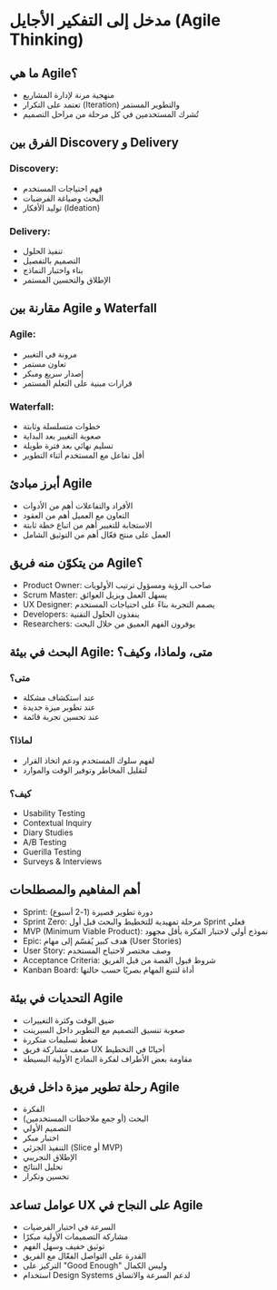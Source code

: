 # مدخل إلى التفكير الأجايل (Agile Thinking)

## ما هي Agile؟
- منهجية مرنة لإدارة المشاريع
- تعتمد على التكرار (Iteration) والتطوير المستمر
- تُشرك المستخدمين في كل مرحلة من مراحل التصميم

## الفرق بين Discovery و Delivery
### Discovery:
- فهم احتياجات المستخدم
- البحث وصياغة الفرضيات
- توليد الأفكار (Ideation)
### Delivery:
- تنفيذ الحلول
- التصميم بالتفصيل
- بناء واختبار النماذج
- الإطلاق والتحسين المستمر

## مقارنة بين Agile و Waterfall
### Agile:
- مرونة في التغيير
- تعاون مستمر
- إصدار سريع ومبكر
- قرارات مبنية على التعلم المستمر
### Waterfall:
- خطوات متسلسلة وثابتة
- صعوبة التغيير بعد البداية
- تسليم نهائي بعد فترة طويلة
- أقل تفاعل مع المستخدم أثناء التطوير

## أبرز مبادئ Agile
- الأفراد والتفاعلات أهم من الأدوات
- التعاون مع العميل أهم من العقود
- الاستجابة للتغيير أهم من اتباع خطة ثابتة
- العمل على منتج فعّال أهم من التوثيق الشامل

## من يتكوّن منه فريق Agile؟
- Product Owner: صاحب الرؤية ومسؤول ترتيب الأولويات
- Scrum Master: يسهل العمل ويزيل العوائق
- UX Designer: يصمم التجربة بناءً على احتياجات المستخدم
- Developers: ينفذون الحلول التقنية
- Researchers: يوفرون الفهم العميق من خلال البحث

## البحث في بيئة Agile: متى، ولماذا، وكيف؟
### متى؟
- عند استكشاف مشكلة
- عند تطوير ميزة جديدة
- عند تحسين تجربة قائمة
### لماذا؟
- لفهم سلوك المستخدم ودعم اتخاذ القرار
- لتقليل المخاطر وتوفير الوقت والموارد
### كيف؟
- Usability Testing
- Contextual Inquiry
- Diary Studies
- A/B Testing
- Guerilla Testing
- Surveys & Interviews

## أهم المفاهيم والمصطلحات
- Sprint: دورة تطوير قصيرة (1-2 أسبوع)
- Sprint Zero: مرحلة تمهيدية للتخطيط والبحث قبل أول Sprint فعلي
- MVP (Minimum Viable Product): نموذج أولي لاختبار الفكرة بأقل مجهود
- Epic: هدف كبير يُقسّم إلى مهام (User Stories)
- User Story: وصف مختصر لاحتياج المستخدم
- Acceptance Criteria: شروط قبول القصة من قبل الفريق
- Kanban Board: أداة لتتبع المهام بصريًا حسب حالتها

## التحديات في بيئة Agile
- ضيق الوقت وكثرة التغييرات
- صعوبة تنسيق التصميم مع التطوير داخل السبرينت
- ضغط تسليمات متكررة
- ضعف مشاركة فريق UX أحيانًا في التخطيط
- مقاومة بعض الأطراف لفكرة النماذج الأولية البسيطة

## رحلة تطوير ميزة داخل فريق Agile
- الفكرة
- البحث (أو جمع ملاحظات المستخدمين)
- التصميم الأولي
- اختبار مبكر
- التنفيذ الجزئي (Slice أو MVP)
- الإطلاق التجريبي
- تحليل النتائج
- تحسين وتكرار

## عوامل تساعد UX على النجاح في Agile
- السرعة في اختبار الفرضيات
- مشاركة التصميمات الأولية مبكرًا
- توثيق خفيف وسهل الفهم
- القدرة على التواصل الفعّال مع الفريق
- التركيز على "Good Enough" وليس الكمال
- استخدام Design Systems لدعم السرعة والاتساق